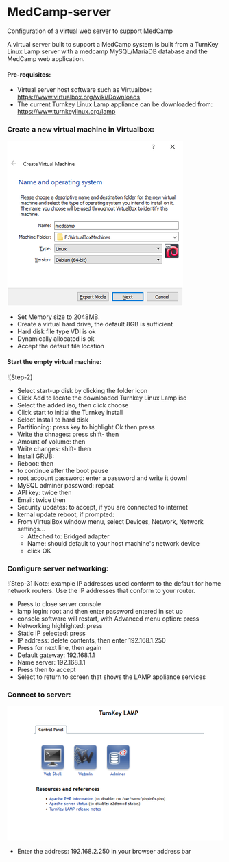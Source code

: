 # MedCamp-server
Configuration of a virtual web server to support MedCamp

A virtual server built to support a MedCamp system is built from a TurnKey Linux Lamp server with a medcamp MySQL/MariaDB database and the MedCamp web application.

#### Pre-requisites:
- Virtual server host software such as Virtualbox: https://www.virtualbox.org/wiki/Downloads
- The current Turnkey Linux Lamp appliance can be downloaded from: https://www.turnkeylinux.org/lamp

### Create a new virtual machine in Virtualbox:
  ![Step-1](https://raw.githubusercontent.com/Asrosoft/MedCamp-server/master/assets/virtualbox-step1.png)
- Set Memory size to 2048MB.
- Create a virtual hard drive, the default 8GB is sufficient
- Hard disk file type VDI is ok
- Dynamically allocated is ok
- Accept the default file location

#### Start the empty virtual machine:
![Step-2]
- Select start-up disk by clicking the folder icon
- Click Add to locate the downloaded Turnkey Linux Lamp iso
- Select the added iso, then click choose
- Click start to initial the Turnkey install
- Select Install to hard disk
- Partitioning: press <tab> key to highlight Ok then press <enter>
- Write the chnages: press shift-<tab> then <enter>
- Amount of volume: <tab> then <enter>
- Write changes: shift-<tab> then <enter>
- Install GRUB: <enter>
- Reboot: <tab> then <enter>
- <enter> to continue after the boot pause
- root account password: enter a password and write it down!
- MySQL adminer password: repeat
- API key: <tab> twice then <enter>
- Email: <tab> twice then <enter>
- Security updates: <enter> to accept, if you are connected to internet
- kernal update reboot, if prompted: <enter>
- From VirtualBox window menu, select Devices, Network, Network settings...
  - Atteched to: Bridged adapter
  - Name: should default to your host machine's network device
  - click OK

### Configure server networking:
  ![Step-3]
  Note: example IP addresses used conform to the default for home network routers. Use the IP addresses that conform to your router.
- Press <tab> to close server console
- lamp login: root and then enter password entered in set up
- console software will restart, with Advanced menu option: press <enter>
- Networking highlighted: press <enter>
- Static IP selected: press <enter>
- IP address: delete contents, then enter 192.168.1.250
- Press <down arrow> for next line, then again
- Default gateway: 192.168.1.1
- Name server: 192.168.1.1
- Press <tab> then <enter> to accept
- Select <back> to return to screen that shows the LAMP appliance services
  
### Connect to server:
  ![Step-4](https://raw.githubusercontent.com/Asrosoft/MedCamp-server/master/assets/LAMP-server.png)
  - Enter the address: 192.168.2.250 in your browser address bar

  
